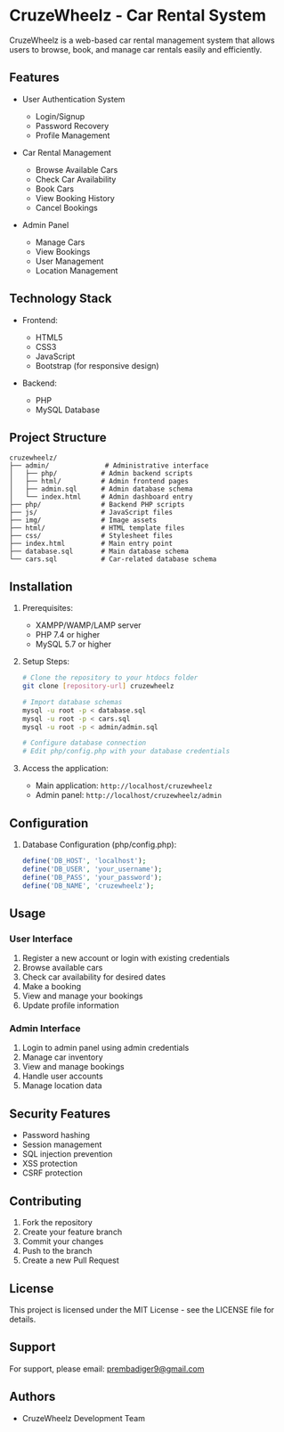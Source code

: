 # CruzeWheelz - Car Rental System

CruzeWheelz is a web-based car rental management system that allows users to browse, book, and manage car rentals easily and efficiently.

## Features

- User Authentication System
  - Login/Signup
  - Password Recovery
  - Profile Management
  
- Car Rental Management
  - Browse Available Cars
  - Check Car Availability
  - Book Cars
  - View Booking History
  - Cancel Bookings
  
- Admin Panel
  - Manage Cars
  - View Bookings
  - User Management
  - Location Management

## Technology Stack

- Frontend:
  - HTML5
  - CSS3
  - JavaScript
  - Bootstrap (for responsive design)

- Backend:
  - PHP
  - MySQL Database

## Project Structure

```
cruzewheelz/
├── admin/              # Administrative interface
│   ├── php/           # Admin backend scripts
│   ├── html/          # Admin frontend pages
│   ├── admin.sql      # Admin database schema
│   └── index.html     # Admin dashboard entry
├── php/               # Backend PHP scripts
├── js/                # JavaScript files
├── img/               # Image assets
├── html/              # HTML template files
├── css/               # Stylesheet files
├── index.html         # Main entry point
├── database.sql       # Main database schema
└── cars.sql           # Car-related database schema
```

## Installation

1. Prerequisites:
   - XAMPP/WAMP/LAMP server
   - PHP 7.4 or higher
   - MySQL 5.7 or higher

2. Setup Steps:
   ```bash
   # Clone the repository to your htdocs folder
   git clone [repository-url] cruzewheelz

   # Import database schemas
   mysql -u root -p < database.sql
   mysql -u root -p < cars.sql
   mysql -u root -p < admin/admin.sql

   # Configure database connection
   # Edit php/config.php with your database credentials
   ```

3. Access the application:
   - Main application: `http://localhost/cruzewheelz`
   - Admin panel: `http://localhost/cruzewheelz/admin`

## Configuration

1. Database Configuration (php/config.php):
   ```php
   define('DB_HOST', 'localhost');
   define('DB_USER', 'your_username');
   define('DB_PASS', 'your_password');
   define('DB_NAME', 'cruzewheelz');
   ```

## Usage

### User Interface
1. Register a new account or login with existing credentials
2. Browse available cars
3. Check car availability for desired dates
4. Make a booking
5. View and manage your bookings
6. Update profile information

### Admin Interface
1. Login to admin panel using admin credentials
2. Manage car inventory
3. View and manage bookings
4. Handle user accounts
5. Manage location data

## Security Features

- Password hashing
- Session management
- SQL injection prevention
- XSS protection
- CSRF protection

## Contributing

1. Fork the repository
2. Create your feature branch
3. Commit your changes
4. Push to the branch
5. Create a new Pull Request

## License

This project is licensed under the MIT License - see the LICENSE file for details.

## Support

For support, please email: prembadiger9@gmail.com

## Authors

- CruzeWheelz Development Team 